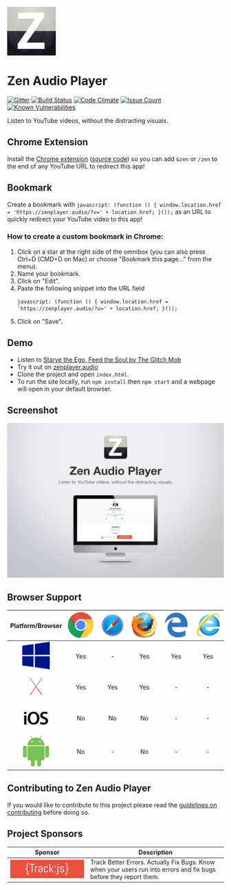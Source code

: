 ![Zen Audio Player](img/zen-audio-player-113.png)
# Zen Audio Player

[![Gitter](https://badges.gitter.im/Join%20Chat.svg)](https://gitter.im/zen-audio-player/zen-audio-player.github.io?utm_source=badge&utm_medium=badge&utm_campaign=pr-badge)
[![Build Status](https://travis-ci.org/zen-audio-player/zen-audio-player.github.io.svg?branch=master)](https://travis-ci.org/zen-audio-player/zen-audio-player.github.io)
[![Code Climate](https://codeclimate.com/github/zen-audio-player/zen-audio-player.github.io/badges/gpa.svg)](https://codeclimate.com/github/zen-audio-player/zen-audio-player.github.io)
[![Issue Count](https://codeclimate.com/github/zen-audio-player/zen-audio-player.github.io/badges/issue_count.svg)](https://codeclimate.com/github/zen-audio-player/zen-audio-player.github.io)
[![Known Vulnerabilities](https://snyk.io/test/github/zen-audio-player/zen-audio-player.github.io/badges/badge.svg)](https://snyk.io/test/github/zen-audio-player/zen-audio-player.github.io/badges)

Listen to YouTube videos, without the distracting visuals.

## Chrome Extension

Install the [Chrome extension](https://chrome.google.com/webstore/detail/zen-youtube-audio-player/jlkomkpeedajclllhhfkloddbihmcjlm) ([source code](https://github.com/zen-audio-player/extension-chrome)) so you can add `&zen` or `/zen` to the end of any YouTube URL to redirect this app!

## Bookmark

Create a bookmark with `javascript: (function () { window.location.href = 'https://zenplayer.audio/?v=' + location.href; }());` as an URL to quickly redirect your YouTube video to this app!

### How to create a custom bookmark in Chrome:  
1. Click on a star at the right side of the omnibox (you can also press Ctrl+D (CMD+D on Mac) or choose "Bookmark this page..." from the menu).  
2. Name your bookmark.  
3. Click on "Edit".  
4. Paste the following snippet into the URL field
    ```
    javascript: (function () { window.location.href = 'https://zenplayer.audio/?v=' + location.href; }());
    ```
5. Click on "Save".  

## Demo

* Listen to [Starve the Ego, Feed the Soul by The Glitch Mob](http://zenplayer.audio/?v=koJv-j1usoI)
* Try it out on [zenplayer.audio](http://zenplayer.audio/)
* Clone the project and open `index.html`.
* To run the site locally, run `npm install` then `npm start` and a webpage will open in your default browser.

## Screenshot

![screenshot](img/screenshot.png)

## Browser Support

|Platform/Browser|![chrome](img/icons/chrome.png)|![safari](img/icons/safari.png)|![firefox](img/icons/firefox.png)|![edge](img/icons/edge.png)|![ie](img/icons/ie.png)|
|:---:|:---:|:---:|:---:|:---:|:---:|
|![windows](img/icons/windows.png)|Yes|-|Yes|Yes|Yes|
|![mac](img/icons/mac.png)|Yes|Yes|Yes|-|-|
|![ios](img/icons/ios.png)|No|No|No|-|-|
|![android](img/icons/android.png)|No|-|No|-|-|

## Contributing to Zen Audio Player

If you would like to contribute to this project please read the [guidelines on contributing](.github/CONTRIBUTING.md) before doing so.

## Project Sponsors
|Sponsor|Description|
|:---:|---|
|[ ![TrackJS](img/trackjs_logo.png) ](https://trackjs.com/)                 |Track Better Errors. Actually Fix Bugs. Know when your users run into errors and fix bugs before they report them.| 
